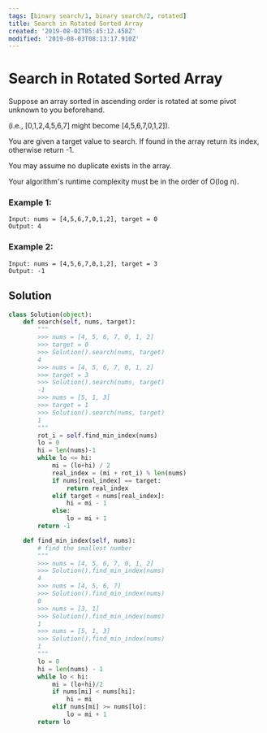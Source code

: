 ```yaml
---
tags: [binary search/1, binary search/2, rotated]
title: Search in Rotated Sorted Array
created: '2019-08-02T05:45:12.458Z'
modified: '2019-08-03T08:13:17.910Z'
---
```


# Search in Rotated Sorted Array


Suppose an array sorted in ascending order is rotated at some pivot unknown to you beforehand.

(i.e., [0,1,2,4,5,6,7] might become [4,5,6,7,0,1,2]).

You are given a target value to search. If found in the array return its index, otherwise return -1.

You may assume no duplicate exists in the array.

Your algorithm's runtime complexity must be in the order of O(log n).

### Example 1:

```
Input: nums = [4,5,6,7,0,1,2], target = 0
Output: 4
```

### Example 2:

```
Input: nums = [4,5,6,7,0,1,2], target = 3
Output: -1
```

## Solution

```python
class Solution(object):
    def search(self, nums, target):
        """
        >>> nums = [4, 5, 6, 7, 0, 1, 2]
        >>> target = 0
        >>> Solution().search(nums, target)
        4
        >>> nums = [4, 5, 6, 7, 0, 1, 2]
        >>> target = 3
        >>> Solution().search(nums, target)
        -1
        >>> nums = [5, 1, 3]
        >>> target = 1
        >>> Solution().search(nums, target)
        1
        """
        rot_i = self.find_min_index(nums)
        lo = 0
        hi = len(nums)-1
        while lo <= hi:
            mi = (lo+hi) / 2
            real_index = (mi + rot_i) % len(nums)
            if nums[real_index] == target:
                return real_index
            elif target < nums[real_index]:
                hi = mi - 1
            else:
                lo = mi + 1
        return -1

    def find_min_index(self, nums):
        # find the smallest number
        """
        >>> nums = [4, 5, 6, 7, 0, 1, 2]
        >>> Solution().find_min_index(nums)
        4
        >>> nums = [4, 5, 6, 7]
        >>> Solution().find_min_index(nums)
        0
        >>> nums = [3, 1]
        >>> Solution().find_min_index(nums)
        1
        >>> nums = [5, 1, 3]
        >>> Solution().find_min_index(nums)
        1
        """
        lo = 0
        hi = len(nums) - 1
        while lo < hi:
            mi = (lo+hi)/2
            if nums[mi] < nums[hi]:
                hi = mi
            elif nums[mi] >= nums[lo]:
                lo = mi + 1
        return lo
```
